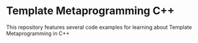 # Template Metaprogramming C++
This repository features several code examples for learning about Template Metaprogramming in C++